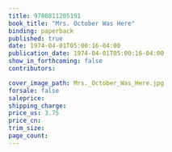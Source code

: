 ```yaml
---
title: 9780811205191
book_title: "Mrs. October Was Here"
binding: paperback
published: true
date: 1974-04-01T05:00:16-04:00
publication_date: 1974-04-01T05:00:16-04:00
show_in_forthcoming: false
contributors:

cover_image_path: Mrs._October_Was_Here.jpg
forsale: false
saleprice:
shipping_charge:
price_us: 3.75
price_cn:
trim_size:
page_count:
---
```


